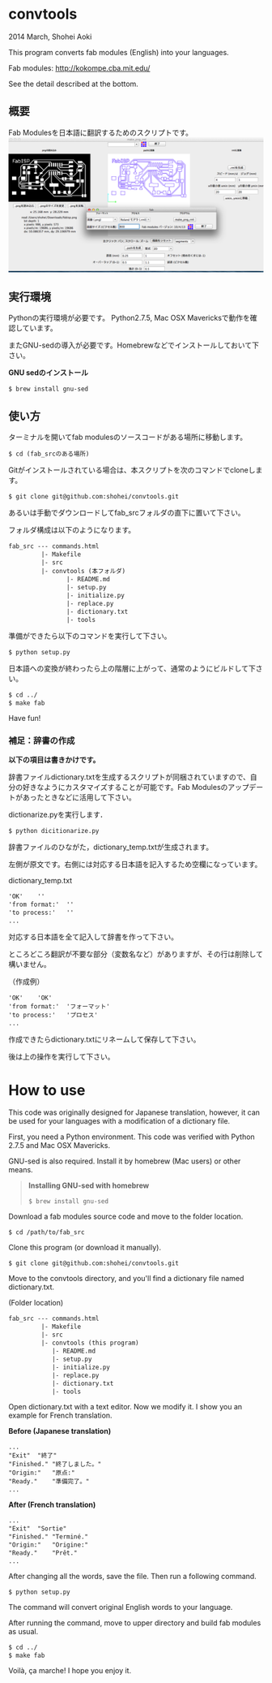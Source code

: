 # convtools
2014 March, Shohei Aoki

This program converts fab modules (English) into your languages.

Fab modules: http://kokompe.cba.mit.edu/

See the detail described at the bottom.

## 概要
Fab Modulesを日本語に翻訳するためのスクリプトです。
![Fab modules japanese](tools/photo.png)


## 実行環境
Pythonの実行環境が必要です。
Python2.7.5, Mac OSX Mavericksで動作を確認しています。

またGNU-sedの導入が必要です。Homebrewなどでインストールしておいて下さい。

**GNU sedのインストール**
```
$ brew install gnu-sed
```

## 使い方
ターミナルを開いてfab modulesのソースコードがある場所に移動します。
```
$ cd (fab_srcのある場所) 
```
Gitがインストールされている場合は、本スクリプトを次のコマンドでcloneします。

```
$ git clone git@github.com:shohei/convtools.git
```
あるいは手動でダウンロードしてfab_srcフォルダの直下に置いて下さい。

フォルダ構成は以下のようになります。

```
fab_src --- commands.html 
		 |- Makefile
		 |- src
		 |- convtools (本フォルダ) 
				|- README.md
				|- setup.py
				|- initialize.py
				|- replace.py
				|- dictionary.txt
				|- tools
```

準備ができたら以下のコマンドを実行して下さい。
```
$ python setup.py
```
日本語への変換が終わったら上の階層に上がって、通常のようにビルドして下さい。
```
$ cd ../
$ make fab
```

Have fun!

### 補足：辞書の作成
**以下の項目は書きかけです。**

辞書ファイルdictionary.txtを生成するスクリプトが同梱されていますので、自分の好きなようにカスタマイズすることが可能です。Fab Modulesのアップデートがあったときなどに活用して下さい。

dictionarize.pyを実行します．

```
$ python dicitionarize.py
```

辞書ファイルのひながた，dictionary_temp.txtが生成されます。

左側が原文です。右側には対応する日本語を記入するため空欄になっています。


dictionary_temp.txt

```
'OK'	''
'from format:'	''
'to process:'	''
...
```

対応する日本語を全て記入して辞書を作って下さい。

ところどころ翻訳が不要な部分（変数名など）がありますが、その行は削除して構いません。

（作成例）
```
'OK'	'OK'
'from format:'	'フォーマット'
'to process:'	'プロセス'
...
```
作成できたらdictionary.txtにリネームして保存して下さい。

後は上の操作を実行して下さい。

# How to use
This code was originally designed for Japanese translation, however, it can be used for your languages with a modification of a dictionary file.

First, you need a Python environment. This code was verified with Python 2.7.5 and Mac OSX Mavericks.

GNU-sed is also required. Install it by homebrew (Mac users) or other means.

>**Installing GNU-sed with homebrew**
>```
>$ brew install gnu-sed
>```

Download a fab modules source code and move to the folder location.
```
$ cd /path/to/fab_src
```

Clone this program (or download it manually). 
```
$ git clone git@github.com:shohei/convtools.git
```

Move to the convtools directory, and you'll find a dictionary file named dictionary.txt. 

(Folder location)
```
fab_src --- commands.html 
		 |- Makefile
		 |- src
		 |- convtools (this program)
			|- README.md
			|- setup.py
			|- initialize.py
			|- replace.py
			|- dictionary.txt
			|- tools
```

Open dictionary.txt with a text editor. Now we modify it. I show you an example for French translation.

**Before (Japanese translation)**
```
...
"Exit"	"終了"
"Finished."	"終了しました。"
"Origin:"	"原点:"
"Ready."	"準備完了。"
...
```

**After (French translation)**
```
...
"Exit"	"Sortie"
"Finished."	"Terminé."
"Origin:"	"Origine:"
"Ready."	"Prêt."
...
```

After changing all the words, save the file. Then run a following command.

```
$ python setup.py
```
The command will convert original English words to your language.

After running the command, move to upper directory and build fab modules as usual.

```
$ cd ../
$ make fab

```

Voilà, ça marche! I hope you enjoy it.
